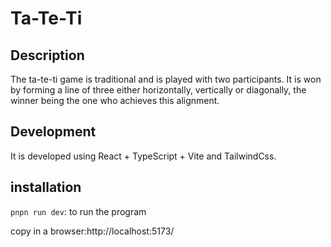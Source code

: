 # Ta-Te-Ti

## Description

The ta-te-ti game is traditional and is played with two participants. It is won by forming a line of three either horizontally, vertically or diagonally, the winner being the one who achieves this alignment.

## Development

It is developed using React + TypeScript + Vite and TailwindCss.

## installation

`pnpn run dev`: to run the program 

copy in a browser:http://localhost:5173/

